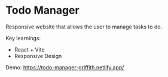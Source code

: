# Todo Manager

Responsive website that allows the user to manage tasks to do.

Key learnings:
- React + Vite
- Responsive Design

Demo: https://todo-manager-griffith.netlify.app/
